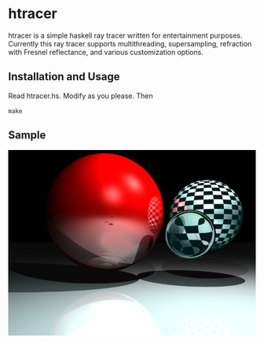htracer
=======

htracer is a simple haskell ray tracer written for entertainment purposes. Currently this ray tracer supports multithreading, supersampling, refraction with Fresnel reflectance, and various customization options.

## Installation and Usage
Read htracer.hs. Modify as you please. Then

    make

## Sample
![sample image](https://github.com/shaunren/htracer/raw/master/render.png)
